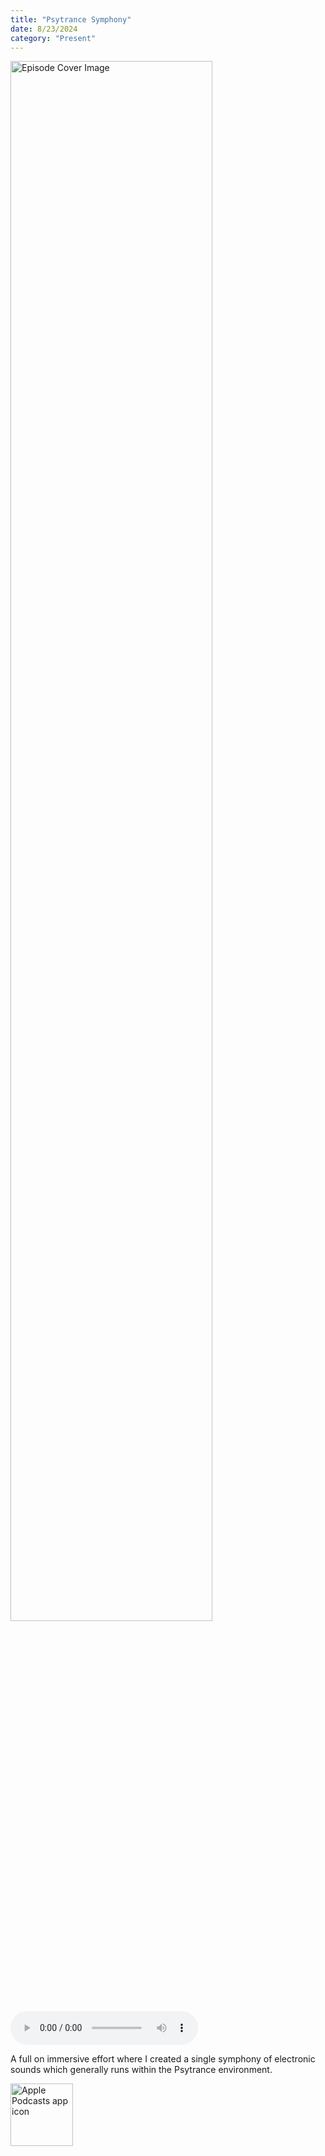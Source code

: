 ```yaml
---
title: "Psytrance Symphony"
date: 8/23/2024
category: "Present"
---
```

<img src="https://artwork.captivate.fm/728c9778-6755-416d-97d3-2bc385d922f3/HOe1jZiXUTzmQB8oe0YbAQn9.jpg" alt="Episode Cover Image" width=80%/>
<audio controls>
  <source src="https://podcasts.captivate.fm/media/f2c2c46b-2ffb-472c-a0f1-1f1e4da724c7/Episode-118.mp3" type="audio/mpeg">
  Your browser does not support the audio element.
</audio>

<p>A full on immersive effort where I created a single symphony of electronic sounds which generally runs within the Psytrance environment.</p>

<a href="https://podcasts.apple.com/us/podcast/living-room-music/id1608791560?tscg=30200&itsct=podcast_box_appicon&ls=1&mttnsubad=1608791560" style="display: inline-block;"><img src="https://toolbox.marketingtools.apple.com/api/v2/badges/app-icon-podcasts/standard/en-us" alt="Apple Podcasts app icon" style="width: 100px; height: 100px; vertical-align: middle; object-fit: contain;" /></a>
    